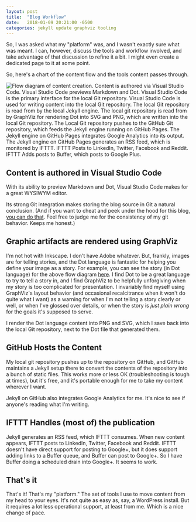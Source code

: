 ```yaml
---
layout: post
title:  "Blog Workflow"
date:   2018-01-09 20:21:00 -0500
categories: jekyll update graphviz tooling
---
```


So, I was asked what my "platform" was, and I wasn't exactly sure what was meant. I can, however, discuss the tools and workflow involved, and take advantage of that discussion to refine it a bit. I might even create a dedicated page to it at some point.

So, here's a chart of the content flow and the tools content passes through.

![Flow diagram of content creation. Content is authored via Visual Studio Code. Visual Studio Code previews Markdown and Dot. Visual Studio Code is the primary interface for the local Git repository. Visual Studio Code is used for writing content into the local Git repository. The local Git repository is read from by the local Jekyll engine. The local git repository is read from by GraphViz for rendering Dot into SVG and PNG, which are written into the local Git repository. The Local Git repository pushes to the GitHub Git repository, which feeds the Jekyll engine running on GitHub Pages. The Jekyll engine on GitHub Pages integrates Google Analytics into its output. The Jekyll engine on GitHub Pages generates an RSS feed, which is monitored by IFTTT. IFTTT Posts to LinkedIn, Twitter, Facebook and Reddit. IFTTT Adds posts to Buffer, which posts to Google Plus.](../../../../../assets/blog-workflow/blog-workflow/blog-workflow.svg)

## Content is authored in Visual Studio Code

With its ability to preview Markdown and Dot, Visual Studio Code makes for a great WYSIWYM editor.

Its strong Git integration makes storing the blog source in Git a natural conclusion. (And if you want to cheat and peek under the hood for this blog, [you can do that](https://github.com/mikemol/mikemol.github.io). Feel free to judge me for the consistency of my git behavior. Keeps me honest.)

## Graphic artifacts are rendered using GraphViz

I'm not hot with Inkscape. I don't have Adobe whatever. But, frankly, images are for telling stories, and the Dot language is fantastic for helping you define your image as a story. For example, you can see the story (in Dot language) for the above flow diagram [here](../../../../../assets/blog-workflow/blog-workflow/blog-workflow.dot). I find Dot to be a great language to try to tell a story in, and I find GraphViz to be helpfully unforgiving when my story is too complicated for presentation. I invariably find myself using GraphViz's layout behavior (and occasional recalcitrance when it won't do quite what I want) as a warning for when I'm not telling a story clearly or well, or when I've glossed over details, or when the story is _just plain wrong_ for the goals it's supposed to serve.

I render the Dot language content into PNG and SVG, which I save back into the local Git repository, next to the Dot file that generated them.

## GitHub Hosts the Content

My local git repository pushes up to the repository on GitHub, and GitHub maintains a Jekyll setup there to convert the contents of the repository into a bunch of static files. This works more or less OK (troubleshooting is tough at times), but it's free, and it's portable enough for me to take my content wherever I want.

Jekyll on GitHub also integrates Google Analytics for me. It's nice to see if anyone's reading what I'm writing.

## IFTTT Handles (most of) the publication

Jekyll generates an RSS feed, which IFTTT consumes. When new content appears, IFTTT posts to LinkedIn, Twitter, Facebook and Reddit. IFTTT doesn't have direct support for posting to Google+, but it does support adding links to a Buffer queue, and Buffer can post to Google+. So I have Buffer doing a scheduled drain into Google+. It seems to work.

## That's it

That's it! That's my "platform." The set of tools I use to move content from my head to your eyes. It's not quite as easy as, say, a WordPress install. But it requires a lot less operational support, at least from me. Which is a nice change of pace.
